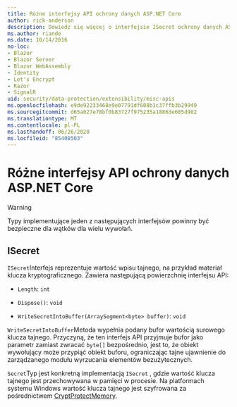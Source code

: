 ```yaml
---
title: Różne interfejsy API ochrony danych ASP.NET Core
author: rick-anderson
description: Dowiedz się więcej o interfejsie ISecret ochrony danych ASP.NET Core.
ms.author: riande
ms.date: 10/14/2016
no-loc:
- Blazor
- Blazor Server
- Blazor WebAssembly
- Identity
- Let's Encrypt
- Razor
- SignalR
uid: security/data-protection/extensibility/misc-apis
ms.openlocfilehash: e9de92233468e9e07791df608b1c37ffb3b29949
ms.sourcegitcommit: d65a027e78bf0b83727f975235a18863e685d902
ms.translationtype: MT
ms.contentlocale: pl-PL
ms.lasthandoff: 06/26/2020
ms.locfileid: "85408503"
---
```

# <a name="miscellaneous-aspnet-core-data-protection-apis"></a>Różne interfejsy API ochrony danych ASP.NET Core

<a name="data-protection-extensibility-mics-apis"></a>

>[!WARNING]
> Typy implementujące jeden z następujących interfejsów powinny być bezpieczne dla wątków dla wielu wywołań.

## <a name="isecret"></a>ISecret

`ISecret`Interfejs reprezentuje wartość wpisu tajnego, na przykład materiał klucza kryptograficznego. Zawiera następującą powierzchnię interfejsu API:

* `Length`: `int`

* `Dispose()`: `void`

* `WriteSecretIntoBuffer(ArraySegment<byte> buffer)`: `void`

`WriteSecretIntoBuffer`Metoda wypełnia podany bufor wartością surowego klucza tajnego. Przyczyną, że ten interfejs API przyjmuje bufor jako parametr zamiast zwracać `byte[]` bezpośrednio, jest to, że obiekt wywołujący może przypiąć obiekt buforu, ograniczając tajne ujawnienie do zarządzanego modułu wyrzucania elementów bezużytecznych.

`Secret`Typ jest konkretną implementacją `ISecret` , gdzie wartość klucza tajnego jest przechowywana w pamięci w procesie. Na platformach systemu Windows wartość klucza tajnego jest szyfrowana za pośrednictwem [CryptProtectMemory](https://msdn.microsoft.com/library/windows/desktop/aa380262(v=vs.85).aspx).
